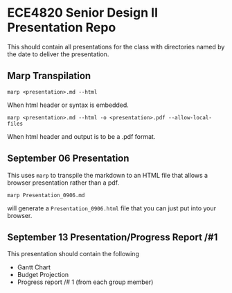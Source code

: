 # ECE4820 Senior Design II Presentation Repo

This should contain all presentations for the class
with directories named by the date to deliver the presentation.

## Marp Transpilation

```
marp <presentation>.md --html
```
When html header or syntax is embedded.


```
marp <presentation>.md --html -o <presentation>.pdf --allow-local-files
```
When html header and output is to be a .pdf format. 

## September 06 Presentation

This uses `marp` to transpile the markdown to an HTML file
that allows a browser presentation rather than a pdf.

```
marp Presentation_0906.md
```
will generate a `Presentation_0906.html` file that you can just put into your browser.


## September 13 Presentation/Progress Report /#1

This presentation should contain the following

- Gantt Chart
- Budget Projection
- Progress report /# 1 (from each group member)
